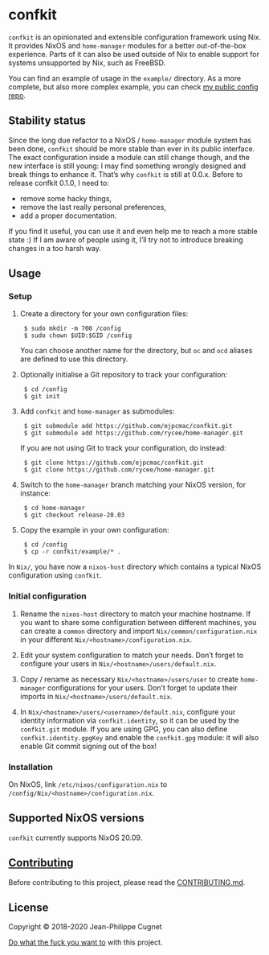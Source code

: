 # confkit

`confkit` is an opinionated and extensible configuration framework using Nix. It
provides NixOS and `home-manager` modules for a better out-of-the-box
experience. Parts of it can also be used outside of Nix to enable support for
systems unsupported by Nix, such as FreeBSD.

You can find an example of usage in the `example/` directory. As a more
complete, but also more complex example, you can check [my public config
repo](https://github.com/ejpcmac/config).

## Stability status

Since the long due refactor to a NixOS / `home-manager` module system has been
done, `confkit` should be more stable than ever in its public interface. The
exact configuration inside a module can still change though, and the new
interface is still young: I may find something wrongly designed and break things
to enhance it. That’s why `confkit` is still at 0.0.x. Before to release confkit
0.1.0, I need to:

* remove some hacky things,
* remove the last really personal preferences,
* add a proper documentation.

If you find it useful, you can use it and even help me to reach a more stable
state :) If I am aware of people using it, I’ll try not to introduce breaking
changes in a too harsh way.

## Usage

### Setup

1. Create a directory for your own configuration files:

        $ sudo mkdir -m 700 /config
        $ sudo chown $UID:$GID /config

    You can choose another name for the directory, but `oc` and `ocd` aliases
    are defined to use this directory.

2. Optionally initialise a Git repository to track your configuration:

        $ cd /config
        $ git init

3. Add `confkit` and `home-manager` as submodules:

        $ git submodule add https://github.com/ejpcmac/confkit.git
        $ git submodule add https://github.com/rycee/home-manager.git

    If you are not using Git to track your configuration, do instead:

        $ git clone https://github.com/ejpcmac/confkit.git
        $ git clone https://github.com/rycee/home-manager.git

4. Switch to the `home-manager` branch matching your NixOS version, for
   instance:

        $ cd home-manager
        $ git checkout release-20.03

5. Copy the example in your own configuration:

        $ cd /config
        $ cp -r confkit/example/* .

In `Nix/`, you have now a `nixos-host` directory which contains a typical NixOS
configuration using `confkit`.

### Initial configuration

1. Rename the `nixos-host` directory to match your machine hostname. If you want
   to share some configuration between different machines, you can create a
   `common` directory and import `Nix/common/configuration.nix` in your
   different `Nix/<hostname>/configuration.nix`.

2. Edit your system configuration to match your needs. Don’t forget to configure
   your users in `Nix/<hostname>/users/default.nix`.

3. Copy / rename as necessary `Nix/<hostname>/users/user` to create
   `home-manager` configurations for your users. Don’t forget to update their
   imports in `Nix/<hostname>/users/default.nix`.

4. In `Nix/<hostname>/users/<username>/default.nix`, configure your identity
   information via `confkit.identity`, so it can be used by the `confkit.git`
   module. If you are using GPG, you can also define `confkit.identity.gpgKey`
   and enable the `confkit.gpg` module: it will also enable Git commit signing
   out of the box!

### Installation

On NixOS, link `/etc/nixos/configuration.nix` to
`/config/Nix/<hostname>/configuration.nix`.

## Supported NixOS versions

`confkit` currently supports NixOS 20.09.

## [Contributing](CONTRIBUTING.md)

Before contributing to this project, please read the
[CONTRIBUTING.md](CONTRIBUTING.md).

## License

Copyright © 2018-2020 Jean-Philippe Cugnet

[Do what the fuck you want to](LICENSE) with this project.
